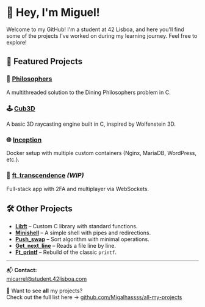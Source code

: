 # 👋 Hey, I'm Miguel!

Welcome to my GitHub! I'm a student at 42 Lisboa, and here you'll find some of the projects I’ve worked on during my learning journey. Feel free to explore!

## 🚀 Featured Projects

### 🧠 [Philosophers](https://github.com/Migalhassss/Philosophers)  
A multithreaded solution to the Dining Philosophers problem in C.

### 🕹️ [Cub3D](https://github.com/Migalhassss/Cub3d)  
A basic 3D raycasting engine built in C, inspired by Wolfenstein 3D.

### 🌐 [Inception](https://github.com/Migalhassss/Inception)  
Docker setup with multiple custom containers (Nginx, MariaDB, WordPress, etc.).

### 🔐 [ft_transcendence](https://github.com/Migalhassss/ft_transcendence) *(WIP)*  
Full-stack app with 2FA and multiplayer via WebSockets.

## 🛠️ Other Projects

- **[Libft](https://github.com/Migalhassss/Libft)** – Custom C library with standard functions.
- **[Minishell](https://github.com/Migalhassss/Minishell)** – A simple shell with pipes and redirections.
- **[Push_swap](https://github.com/Migalhassss/Push_swap)** – Sort algorithm with minimal operations.
- **[Get_next_line](https://github.com/Migalhassss/get_next_line)** – Reads a file line by line.
- **[Ft_printf](https://github.com/Migalhassss/ft_printf)** – Rebuild of the classic `printf`.

---

📬 **Contact:**  
[micarrel@student.42lisboa.com](mailto:micarrel@student.42lisboa.com)

🔎 Want to see **all** my projects?  
Check out the full list here → [github.com/Migalhassss/all-my-projects](https://github.com/Migalhassss/all-my-projects)
